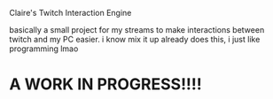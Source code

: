 Claire's Twitch Interaction Engine

basically a small project for my streams to make interactions between twitch and my PC easier.
i know mix it up already does this, i just like programming lmao


# A WORK IN PROGRESS!!!!
